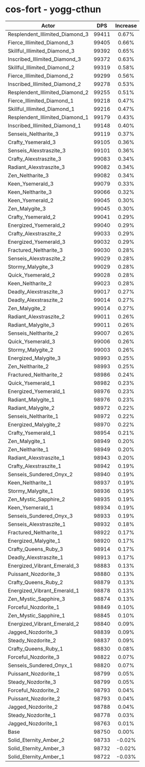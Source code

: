 # cos-fort - yogg-cthun
| Actor | DPS | Increase |
|---|:---:|:---:|
|Resplendent_Illimited_Diamond_3|99411|0.67%|
|Fierce_Illimited_Diamond_3|99405|0.66%|
|Skillful_Illimited_Diamond_3|99392|0.65%|
|Inscribed_Illimited_Diamond_3|99372|0.63%|
|Skillful_Illimited_Diamond_2|99319|0.58%|
|Fierce_Illimited_Diamond_2|99299|0.56%|
|Inscribed_Illimited_Diamond_2|99278|0.53%|
|Resplendent_Illimited_Diamond_2|99255|0.51%|
|Fierce_Illimited_Diamond_1|99218|0.47%|
|Skillful_Illimited_Diamond_1|99216|0.47%|
|Resplendent_Illimited_Diamond_1|99179|0.43%|
|Inscribed_Illimited_Diamond_1|99148|0.40%|
|Senseis_Neltharite_3|99119|0.37%|
|Crafty_Ysemerald_3|99105|0.36%|
|Senseis_Alexstraszite_3|99101|0.36%|
|Crafty_Alexstraszite_3|99083|0.34%|
|Radiant_Alexstraszite_3|99082|0.34%|
|Zen_Neltharite_3|99082|0.34%|
|Keen_Ysemerald_3|99079|0.33%|
|Keen_Neltharite_3|99066|0.32%|
|Keen_Ysemerald_2|99045|0.30%|
|Zen_Malygite_3|99045|0.30%|
|Crafty_Ysemerald_2|99041|0.29%|
|Energized_Ysemerald_2|99040|0.29%|
|Crafty_Alexstraszite_2|99033|0.29%|
|Energized_Ysemerald_3|99032|0.29%|
|Fractured_Neltharite_3|99030|0.28%|
|Senseis_Alexstraszite_2|99029|0.28%|
|Stormy_Malygite_3|99029|0.28%|
|Quick_Ysemerald_2|99028|0.28%|
|Keen_Neltharite_2|99023|0.28%|
|Deadly_Alexstraszite_3|99017|0.27%|
|Deadly_Alexstraszite_2|99014|0.27%|
|Zen_Malygite_2|99014|0.27%|
|Radiant_Alexstraszite_2|99011|0.26%|
|Radiant_Malygite_3|99011|0.26%|
|Senseis_Neltharite_2|99007|0.26%|
|Quick_Ysemerald_3|99006|0.26%|
|Stormy_Malygite_2|99003|0.26%|
|Energized_Malygite_3|98993|0.25%|
|Zen_Neltharite_2|98993|0.25%|
|Fractured_Neltharite_2|98986|0.24%|
|Quick_Ysemerald_1|98982|0.23%|
|Energized_Ysemerald_1|98976|0.23%|
|Radiant_Malygite_1|98976|0.23%|
|Radiant_Malygite_2|98972|0.22%|
|Senseis_Neltharite_1|98972|0.22%|
|Energized_Malygite_2|98970|0.22%|
|Crafty_Ysemerald_1|98954|0.21%|
|Zen_Malygite_1|98949|0.20%|
|Zen_Neltharite_1|98949|0.20%|
|Radiant_Alexstraszite_1|98943|0.20%|
|Crafty_Alexstraszite_1|98942|0.19%|
|Senseis_Sundered_Onyx_2|98940|0.19%|
|Keen_Neltharite_1|98937|0.19%|
|Stormy_Malygite_1|98936|0.19%|
|Zen_Mystic_Sapphire_2|98935|0.19%|
|Keen_Ysemerald_1|98934|0.19%|
|Senseis_Sundered_Onyx_3|98933|0.19%|
|Senseis_Alexstraszite_1|98932|0.18%|
|Fractured_Neltharite_1|98922|0.17%|
|Energized_Malygite_1|98920|0.17%|
|Crafty_Queens_Ruby_3|98914|0.17%|
|Deadly_Alexstraszite_1|98913|0.17%|
|Energized_Vibrant_Emerald_3|98883|0.13%|
|Puissant_Nozdorite_3|98880|0.13%|
|Crafty_Queens_Ruby_2|98879|0.13%|
|Energized_Vibrant_Emerald_1|98878|0.13%|
|Zen_Mystic_Sapphire_3|98874|0.13%|
|Forceful_Nozdorite_1|98849|0.10%|
|Zen_Mystic_Sapphire_1|98845|0.10%|
|Energized_Vibrant_Emerald_2|98840|0.09%|
|Jagged_Nozdorite_3|98839|0.09%|
|Steady_Nozdorite_2|98837|0.09%|
|Crafty_Queens_Ruby_1|98830|0.08%|
|Forceful_Nozdorite_3|98822|0.07%|
|Senseis_Sundered_Onyx_1|98820|0.07%|
|Puissant_Nozdorite_1|98799|0.05%|
|Steady_Nozdorite_3|98799|0.05%|
|Forceful_Nozdorite_2|98793|0.04%|
|Puissant_Nozdorite_2|98793|0.04%|
|Jagged_Nozdorite_2|98788|0.04%|
|Steady_Nozdorite_1|98778|0.03%|
|Jagged_Nozdorite_1|98763|0.01%|
|Base|98750|0.00%|
|Solid_Eternity_Amber_2|98733|-0.02%|
|Solid_Eternity_Amber_3|98732|-0.02%|
|Solid_Eternity_Amber_1|98722|-0.03%|
